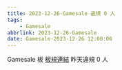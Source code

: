 ```yaml
---
title: 2023-12-26-Gamesale 違規 0 人
tags:
    - Gamesale
abbrlink: 2023-12-26-Gamesale
date: Gamesale-2023-12-26 12:00:00
---
```

Gamesale 板 [板規連結](https://www.ptt.cc/bbs/Gossiping/M.1637425085.A.07D.html)
昨天違規 0 人
